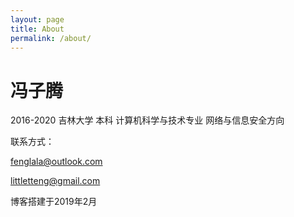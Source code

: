 ```yaml
---
layout: page
title: About
permalink: /about/
---
```


# 冯子腾 #

2016-2020 吉林大学 本科 计算机科学与技术专业 网络与信息安全方向

联系方式：

<fenglala@outlook.com>

<littletteng@gmail.com>


博客搭建于2019年2月